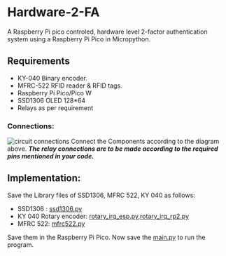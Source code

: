 # Hardware-2-FA
A Raspberry Pi pico controled, hardware level 2-factor authentication system using a Raspberry Pi Pico in Micropython.
## **Requirements**
- KY-040 Binary encoder.
- MFRC-522 RFID reader & RFID tags.
- Raspberry Pi Pico/Pico W
- SSD1306 OLED 128*64
- Relays as per requirement
### Connections:
![circuit connections](https://github.com/0x416E50/Hardware-2-FA-/assets/167105040/4af39e42-1c13-4239-a752-102c237139a0)
Connect the Components according to the diagram above. **_The relay connections are to be made according to the required pins mentioned in your code._**
## Implementation:
Save the Library files of SSD1306, MFRC 522, KY 040 as follows:
- SSD1306 : [ssd1306.py](https://github.com/stlehmann/micropython-ssd1306/blob/master/ssd1306.py)
- KY 040 Rotary encoder: [rotary_irq_esp.py](https://github.com/miketeachman/micropython-rotary/blob/master/rotary_irq_esp.py),[rotary_irq_rp2.py](https://github.com/miketeachman/micropython-rotary/blob/master/rotary_irq_rp2.py)
- MFRC 522: [mfrc522.py](https://github.com/danjperron/micropython-mfrc522/blob/master/mfrc522.py)

Save them in the Raspberry Pi Pico.
Now save the [main.py](https://github.com/0x416E50/Hardware-2-FA-/blob/main/main.py) to run the program. 
